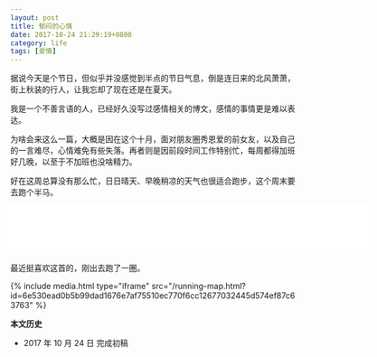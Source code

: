 ```yaml
---
layout: post
title: 郁闷的心情
date: 2017-10-24 21:29:19+0800
category: life
tags: [爱情]
---
```


据说今天是个节日，但似乎并没感觉到半点的节日气息，倒是连日来的北风萧萧，街上秋装的行人，让我忘却了现在还是在夏天。

我是一个不善言语的人，已经好久没写过感情相关的博文，感情的事情更是难以表达。

为啥会来这么一篇，大概是因在这个十月，面对朋友圈秀恩爱的前女友，以及自己的一言难尽，心情难免有些失落。再者则是因前段时间工作特别忙，每周都得加班好几晚，以至于不加班也没啥精力。

好在这周总算没有那么忙，日日晴天、早晚稍凉的天气也很适合跑步，这个周末要去跑个半马。

<iframe frameborder="no" border="0" marginwidth="0" marginheight="0" width="640" height="86" src="//music.163.com/outchain/player?type=2&id=202369&auto=0&height=66" style="margin-left:-5px;"></iframe>

最近挺喜欢这首的，刚出去跑了一圈。

{% include media.html type="iframe" src="/running-map.html?id=6e530ead0b5b99dad1676e7af75510ec770f6cc12677032445d574ef87c63763" %} 

**本文历史**

* 2017 年 10 月 24 日 完成初稿
